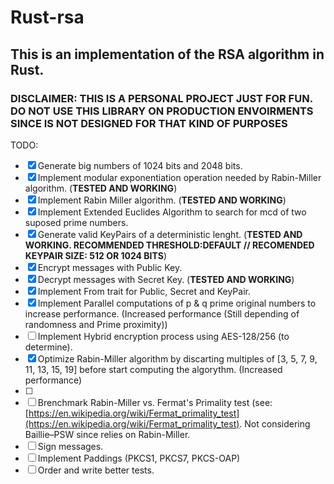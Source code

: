 # Rust-rsa
## This is an implementation of the RSA algorithm in Rust.

### DISCLAIMER: THIS IS A PERSONAL PROJECT JUST FOR FUN. DO NOT USE THIS LIBRARY ON PRODUCTION ENVOIRMENTS SINCE IS NOT DESIGNED FOR THAT KIND OF PURPOSES

TODO:
- [x] Generate big numbers of 1024 bits and 2048 bits.
- [x] Implement modular exponentiation operation needed by Rabin-Miller algorithm. (**TESTED AND WORKING**)
- [x] Implement Rabin Miller algorithm. (**TESTED AND WORKING**)
- [x] Implement Extended Euclides Algorithm to search for mcd of two suposed prime numbers.
- [x] Generate valid KeyPairs of a deterministic lenght. (**TESTED AND WORKING. RECOMMENDED THRESHOLD:DEFAULT // RECOMENDED KEYPAIR SIZE: 512 OR 1024 BITS**)
- [x] Encrypt messages with Public Key.
- [x] Decrypt messages with Secret Key. (**TESTED AND WORKING**)
- [x] Implement From trait for Public, Secret and KeyPair.
- [x] Implement Parallel computations of p & q prime original numbers to increase performance. (Increased performance (Still depending of randomness and Prime proximity))
- [ ] Implement Hybrid encryption process using AES-128/256 (to determine).
- [x] Optimize Rabin-Miller algorithm by discarting multiples of [3, 5, 7, 9, 11, 13, 15, 19] before start computing the algorythm. (Increased performance)
- [ ] 
- [ ] Brenchmark Rabin-Miller vs. Fermat's Primality test (see: [https://en.wikipedia.org/wiki/Fermat_primality_test](https://en.wikipedia.org/wiki/Fermat_primality_test). Not considering Baillie–PSW  since relies on Rabin-Miller.
- [ ] Sign messages.
- [ ] Implement Paddings (PKCS1, PKCS7, PKCS-OAP)
- [ ] Order and write better tests.
